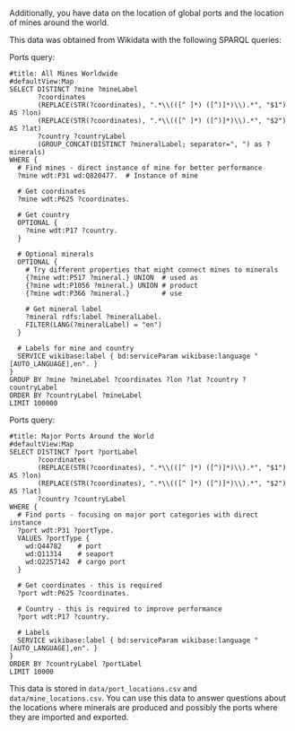 Additionally, you have data on the location of global ports and the location of mines around the world.

This data was obtained from Wikidata with the following SPARQL queries:

Ports query:
```
#title: All Mines Worldwide
#defaultView:Map
SELECT DISTINCT ?mine ?mineLabel 
       ?coordinates 
       (REPLACE(STR(?coordinates), ".*\\(([^ ]*) ([^)]*)\\).*", "$1") AS ?lon)
       (REPLACE(STR(?coordinates), ".*\\(([^ ]*) ([^)]*)\\).*", "$2") AS ?lat)
       ?country ?countryLabel 
       (GROUP_CONCAT(DISTINCT ?mineralLabel; separator=", ") as ?minerals)
WHERE {
  # Find mines - direct instance of mine for better performance
  ?mine wdt:P31 wd:Q820477.  # Instance of mine
  
  # Get coordinates
  ?mine wdt:P625 ?coordinates.
  
  # Get country
  OPTIONAL {
    ?mine wdt:P17 ?country.
  }
  
  # Optional minerals
  OPTIONAL {
    # Try different properties that might connect mines to minerals
    {?mine wdt:P517 ?mineral.} UNION  # used as
    {?mine wdt:P1056 ?mineral.} UNION # product
    {?mine wdt:P366 ?mineral.}        # use
    
    # Get mineral label
    ?mineral rdfs:label ?mineralLabel.
    FILTER(LANG(?mineralLabel) = "en")
  }
  
  # Labels for mine and country
  SERVICE wikibase:label { bd:serviceParam wikibase:language "[AUTO_LANGUAGE],en". }
}
GROUP BY ?mine ?mineLabel ?coordinates ?lon ?lat ?country ?countryLabel
ORDER BY ?countryLabel ?mineLabel
LIMIT 100000
```

Ports query:
```
#title: Major Ports Around the World
#defaultView:Map
SELECT DISTINCT ?port ?portLabel 
       ?coordinates 
       (REPLACE(STR(?coordinates), ".*\\(([^ ]*) ([^)]*)\\).*", "$1") AS ?lon)
       (REPLACE(STR(?coordinates), ".*\\(([^ ]*) ([^)]*)\\).*", "$2") AS ?lat)
       ?country ?countryLabel 
WHERE {
  # Find ports - focusing on major port categories with direct instance
  ?port wdt:P31 ?portType.
  VALUES ?portType {
    wd:Q44782    # port
    wd:Q11314    # seaport
    wd:Q2257142  # cargo port
  }
  
  # Get coordinates - this is required
  ?port wdt:P625 ?coordinates.
  
  # Country - this is required to improve performance
  ?port wdt:P17 ?country.
  
  # Labels
  SERVICE wikibase:label { bd:serviceParam wikibase:language "[AUTO_LANGUAGE],en". }
}
ORDER BY ?countryLabel ?portLabel
LIMIT 10000
```

This data is stored in `data/port_locations.csv` and `data/mine_locations.csv`. You can use this data to answer questions about 
the locations where minerals are produced and possibly the ports where they are imported and exported.